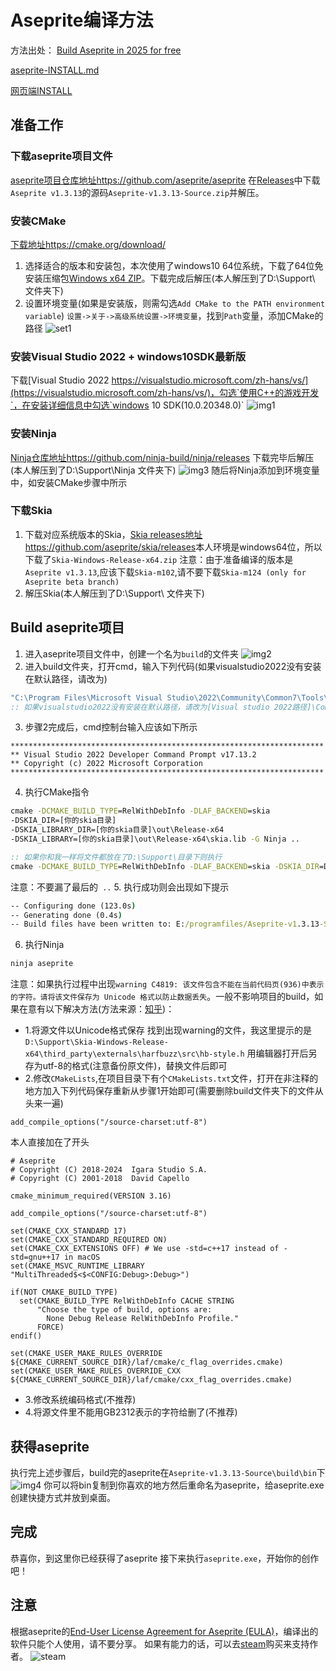 # Aseprite编译方法
方法出处：
[Build Aseprite in 2025 for free](https://www.youtube.com/watch?v=Ki-qvNx6CaU)

[aseprite-INSTALL.md](./INSTALL.md)

[网页端INSTALL](https://github.com/aseprite/aseprite/blob/main/INSTALL.md)

## 准备工作
### 下载aseprite项目文件
[aseprite项目仓库地址https://github.com/aseprite/aseprite](https://github.com/aseprite/aseprite)
在[Releases](https://github.com/aseprite/aseprite/releases)中下载`Aseprite v1.3.13`的源码`Aseprite-v1.3.13-Source.zip`并解压。

### 安装CMake
[下载地址https://cmake.org/download/](https://cmake.org/download/)
1. 选择适合的版本和安装包，本次使用了windows10 64位系统，下载了64位免安装压缩包[Windows x64 ZIP](https://github.com/Kitware/CMake/releases/download/v3.31.6/cmake-3.31.6-windows-x86_64.zip)。下载完成后解压(本人解压到了D:\\Support\\ 文件夹下)
2. 设置环境变量(如果是安装版，则需勾选`Add CMake to the PATH environment variable`)
`设置->关于->高级系统设置->环境变量`，找到`Path`变量，添加CMake的路径
![set1](./assents/set1.png)
### 安装Visual Studio 2022 + windows10SDK最新版
下载[Visual Studio 2022 https://visualstudio.microsoft.com/zh-hans/vs/](https://visualstudio.microsoft.com/zh-hans/vs/)，勾选`使用C++的游戏开发`，在安装详细信息中勾选`windows 10 SDK(10.0.20348.0)`
![img1](./assents/img1.png)
### 安装Ninja
[Ninja仓库地址https://github.com/ninja-build/ninja/releases](https://github.com/ninja-build/ninja/releases)
下载完毕后解压(本人解压到了D:\\Support\\Ninja 文件夹下)
![img3](./assents/img3.png)
随后将Ninja添加到环境变量中，如安装CMake步骤中所示

### 下载Skia
1. 下载对应系统版本的Skia，[Skia releases地址https://github.com/aseprite/skia/releases](https://github.com/aseprite/skia/releases)本人环境是windows64位，所以下载了`Skia-Windows-Release-x64.zip`
注意：由于准备编译的版本是`Aseprite v1.3.13`,应该下载`Skia-m102`,请不要下载`Skia-m124 (only for Aseprite beta branch)`
2. 解压Skia(本人解压到了D:\\Support\\ 文件夹下)

## Build aseprite项目
1. 进入aseprite项目文件中，创建一个名为`build`的文件夹
![img2](./assents/img2.png)
2. 进入build文件夹，打开cmd，输入下列代码(如果visualstudio2022没有安装在默认路径，请改为)
```bat
"C:\Program Files\Microsoft Visual Studio\2022\Community\Common7\Tools\VsDevCmd.bat" -arch=x64
:: 如果visualstudio2022没有安装在默认路径，请改为[Visual studio 2022路径]\Community\Common7\Tools\VsDevCmd.bat
```
3. 步骤2完成后，cmd控制台输入应该如下所示
```
**********************************************************************
** Visual Studio 2022 Developer Command Prompt v17.13.2
** Copyright (c) 2022 Microsoft Corporation
**********************************************************************
```
4. 执行CMake指令
```bat
cmake -DCMAKE_BUILD_TYPE=RelWithDebInfo -DLAF_BACKEND=skia 
-DSKIA_DIR=[你的skia目录]
-DSKIA_LIBRARY_DIR=[你的skia目录]\out\Release-x64 
-DSKIA_LIBRARY=[你的skia目录]\out\Release-x64\skia.lib -G Ninja ..

:: 如果你和我一样将文件都放在了D:\Support\目录下则执行
cmake -DCMAKE_BUILD_TYPE=RelWithDebInfo -DLAF_BACKEND=skia -DSKIA_DIR=D:\Support\Skia-Windows-Release-x64 -DSKIA_LIBRARY_DIR=D:\Support\Skia-Windows-Release-x64\out\Release-x64 -DSKIA_LIBRARY=D:\Support\Skia-Windows-Release-x64\out\Release-x64\skia.lib -G Ninja ..
```
注意：不要漏了最后的` ..`
5. 执行成功则会出现如下提示
```bat
-- Configuring done (123.0s)
-- Generating done (0.4s)
-- Build files have been written to: E:/programfiles/Aseprite-v1.3.13-Source/build
```
6. 执行Ninja
```bat
ninja aseprite
```
注意：如果执行过程中出现`warning C4819: 该文件包含不能在当前代码页(936)中表示的字符。请将该文件保存为 Unicode 格式以防止数据丢失`。一般不影响项目的build，如果在意有以下解决方法(方法来源：[知乎](https://zhuanlan.zhihu.com/p/652933963))：
- 1.将源文件以Unicode格式保存
找到出现warning的文件，我这里提示的是`D:\Support\Skia-Windows-Release-x64\third_party\externals\harfbuzz\src\hb-style.h`
用编辑器打开后另存为utf-8的格式(注意备份原文件)，替换文件后即可
- 2.修改`CMakeLists`,在项目目录下有个`CMakeLists.txt`文件，打开在非注释的地方加入下列代码保存重新从步骤1开始即可(需要删除build文件夹下的文件从头来一遍)
```
add_compile_options("/source-charset:utf-8")
```
本人直接加在了开头
```
# Aseprite
# Copyright (C) 2018-2024  Igara Studio S.A.
# Copyright (C) 2001-2018  David Capello

cmake_minimum_required(VERSION 3.16)

add_compile_options("/source-charset:utf-8") 

set(CMAKE_CXX_STANDARD 17)
set(CMAKE_CXX_STANDARD_REQUIRED ON)
set(CMAKE_CXX_EXTENSIONS OFF) # We use -std=c++17 instead of -std=gnu++17 in macOS
set(CMAKE_MSVC_RUNTIME_LIBRARY "MultiThreaded$<$<CONFIG:Debug>:Debug>")

if(NOT CMAKE_BUILD_TYPE)
  set(CMAKE_BUILD_TYPE RelWithDebInfo CACHE STRING
      "Choose the type of build, options are:
        None Debug Release RelWithDebInfo Profile."
      FORCE)
endif()

set(CMAKE_USER_MAKE_RULES_OVERRIDE ${CMAKE_CURRENT_SOURCE_DIR}/laf/cmake/c_flag_overrides.cmake)
set(CMAKE_USER_MAKE_RULES_OVERRIDE_CXX ${CMAKE_CURRENT_SOURCE_DIR}/laf/cmake/cxx_flag_overrides.cmake)

```
- 3.修改系统编码格式(不推荐)
- 4.将源文件里不能用GB2312表示的字符给删了(不推荐)

## 获得aseprite
执行完上述步骤后，build完的aseprite在`Aseprite-v1.3.13-Source\build\bin`下
![img4](./assents/img4.png)
你可以将bin复制到你喜欢的地方然后重命名为aseprite，给aseprite.exe创建快捷方式并放到桌面。
## 完成
恭喜你，到这里你已经获得了aseprite
接下来执行`aseprite.exe`，开始你的创作吧！

## 注意
根据aseprite的[End-User License Agreement for Aseprite (EULA)](https://github.com/aseprite/aseprite/blob/main/EULA.txt)，编译出的软件只能个人使用，请不要分享。
如果有能力的话，可以去[steam](https://store.steampowered.com/app/431730/Aseprite/)购买来支持作者。
![steam](./assents/steam.png)
